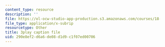 ```yaml
---
content_type: resource
description: ''
file: https://ol-ocw-studio-app-production.s3.amazonaws.com/courses/18-01sc-single-variable-calculus-fall-2010/290e8ef2d6a6de08d1d9c1f07ed00706_Pd2xP5zDsRw.srt
file_type: application/x-subrip
resourcetype: Other
title: 3play caption file
uid: 290e8ef2-d6a6-de08-d1d9-c1f07ed00706
---
```

